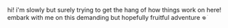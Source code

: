 hi! i'm slowly but surely trying to get the hang of how things work on here! 
embark with me on this demanding but hopefully fruitful adventure 𖦹 ׂ
